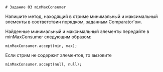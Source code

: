     # Задание 03 minMaxConsumer

Напишите метод, находящий в стриме минимальный и максимальный элементы в соответствии порядком, заданным Comparator'ом.

Найденные минимальный и максимальный элементы передайте в minMaxConsumer следующим образом:

```
minMaxConsumer.accept(min, max);
```

Если стрим не содержит элементов, то вызовите

```
minMaxConsumer.accept(null, null);
```
